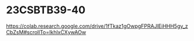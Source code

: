 # 23CSBTB39-40
https://colab.research.google.com/drive/1fTkaz1gOwpgFPRAJlEiHHH5gy_zCbZsM#scrollTo=IkhlxCXywAOw
